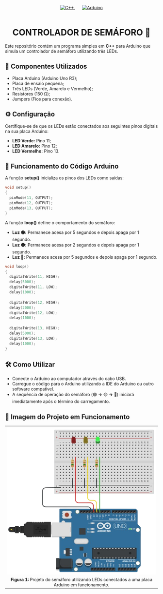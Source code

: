 <div align="center" style="display: inline_block;">
  <a href="https://learn.microsoft.com/pt-br/cpp/cpp/?view=msvc-170" title="C++ | DOC" target="_blank" rel='noopener noreferrer'>
    <img alt="C++" height="150" src="https://skillicons.dev/icons?i=cpp" />
  </a>
    &nbsp;&nbsp;&nbsp;&nbsp;&nbsp;
  <a href="https://docs.arduino.cc/" title="Arduino | DOC" target="_blank" rel='noopener noreferrer'>
    <img alt="Arduino" height="150" src="https://skillicons.dev/icons?i=arduino" />
  </a>
</div><br>

<div align="center";>
  <h1>CONTROLADOR DE SEMÁFORO 🚦</h1>
</div>
  
Este repositório contém um programa simples em **C++** para Arduino que simula um controlador de semáforo utilizando três LEDs.

## 🧰 Componentes Utilizados

- Placa Arduino (Arduino Uno R3);
- Placa de ensaio pequena;
- Três LEDs (Verde, Amarelo e Vermelho);
- Resistores (150 Ω);
- Jumpers (Fios para conexão).

## ⚙️ Configuração

Certifique-se de que os LEDs estão conectados aos seguintes pinos digitais na sua placa Arduino:

- **LED Verde:** Pino 11;
- **LED Amarelo:** Pino 12;
- **LED Vermelho:** Pino 13.

## 🚥 Funcionamento do Código Arduino

A função **setup()** inicializa os pinos dos LEDs como saídas:

```cpp
void setup()
{
  pinMode(11, OUTPUT);
  pinMode(12, OUTPUT);
  pinMode(13, OUTPUT);
}
```

A função **loop()** define o comportamento do semáforo:

- **Luz 🟢:** Permanece acesa por 5 segundos e depois apaga por 1 segundo.
- **Luz 🟡:** Permanece acesa por 2 segundos e depois apaga por 1 segundo.
- **Luz 🔴:** Permanece acesa por 5 segundos e depois apaga por 1 segundo.

```cpp
void loop()
{
  digitalWrite(11, HIGH);
  delay(5000);
  digitalWrite(11, LOW);
  delay(1000);
  
  digitalWrite(12, HIGH);
  delay(2000);
  digitalWrite(12, LOW);
  delay(1000);
  
  digitalWrite(13, HIGH);
  delay(5000);
  digitalWrite(13, LOW);
  delay(1000);
}
```

## 🛠️ Como Utilizar

- Conecte o Arduino ao computador através do cabo USB.
- Carregue o código para o Arduino utilizando a IDE do Arduino ou outro software compatível.
- A sequência de operação do semáforo (🟢 **->** 🟡 **->** 🔴) iniciará imediatamente após o término do carregamento.

## 📸 Imagem do Projeto em Funcionamento

<div align="center">
  <table>
    <tr>
      <td align="center">
        <img src="assets/traffic-light.png" alt="Semáforo">
      </td>
    </tr>
    <tr>
      <td align="center">
        <b>Figura 1:</b> Projeto do semáforo utilizando LEDs conectados a uma placa Arduino em funcionamento.
      </td>
    </tr>
  </table>
</div>
